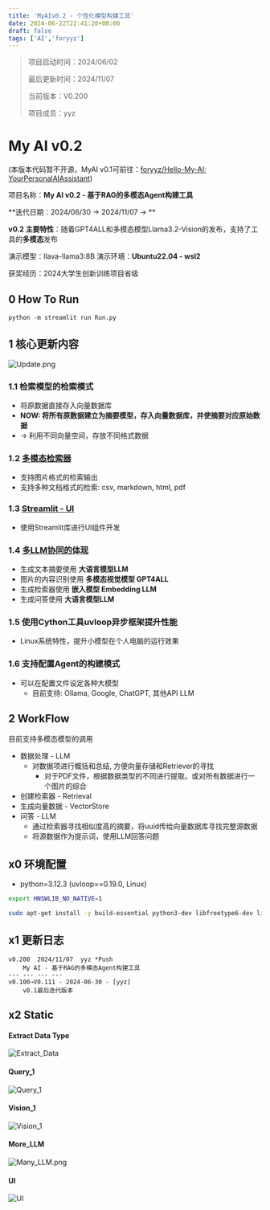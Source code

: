 ```yaml
---
title: 'MyAIv0.2 - 个性化模型构建工具'
date: 2024-06-22T22:41:20+08:00
draft: false
tags: ['AI','foryyz']
---
```

> 项目启动时间：2024/06/02
>
> 最后更新时间：2024/11/07
>
> 当前版本：V0.200
>
> 项目成员：yyz

# My AI v0.2

(本版本代码暂不开源，MyAI v0.1可前往：[foryyz/Hello-My-AI: YourPersonalAIAssistant](https://github.com/foryyz/Hello-My-AI))

项目名称：**My AI v0.2 - 基于RAG的多模态Agent构建工具**

**迭代日期：2024/06/30 → 2024/11/07 → **

**v0.2 主要特性**：随着GPT4ALL和多模态模型Llama3.2-Vision的发布，支持了工具的**多模态**发布

演示模型：llava-llama3:8B
演示环境：**Ubuntu22.04 - wsl2**

获奖经历：2024大学生创新训练项目省级

## 0 How To Run

`python -m streamlit run Run.py`



## 1 核心更新内容

![Update.png](../assets/MyAI/Update.png)

### 1.1 检索模型的检索模式

- 将原数据直接存入向量数据库
- **NOW: 将所有原数据建立为摘要模型，存入向量数据库，并使摘要对应原始数据**
- → 利用不同向量空间，存放不同格式数据

### 1.2 [多模态检索器](#extract-data-type)

- 支持图片格式的检索输出
- 支持多种文档格式的检索: csv, markdown, html, pdf

### 1.3 [Streamlit - UI](#ui)

- 使用Streamlit库进行UI组件开发

### 1.4 [多LLM协同的体现](#more_llm)

- 生成文本摘要使用 **大语言模型LLM**
- 图片的内容识别使用 **多模态视觉模型 GPT4ALL**
- 生成检索器使用 **嵌入模型 Embedding LLM**
- 生成问答使用 **大语言模型LLM**

### 1.5 使用Cython工具uvloop异步框架提升性能

- Linux系统特性，提升小模型在个人电脑的运行效果

### 1.6 支持配置Agent的构建模式

- 可以在配置文件设定各种大模型
  - 目前支持: Ollama, Google, ChatGPT, 其他API LLM



## 2 WorkFlow

目前支持多模态模型的调用

- 数据处理 - LLM
  - 对数据项进行概括和总结, 方便向量存储和Retriever的寻找
    - 对于PDF文件，根据数据类型的不同进行提取。或对所有数据进行一个图片的综合
- 创建检索器 - Retrieval
- 生成向量数据 - VectorStore
- 问答 - LLM
  - 通过检索器寻找相似度高的摘要，将uuid传给向量数据库寻找完整源数据
  - 将源数据作为提示词，使用LLM回答问题




## x0 环境配置

- python=3.12.3 (uvloop==0.19.0, Linux)

```bash
export HNSWLIB_NO_NATIVE=1

sudo apt-get install -y build-essential python3-dev libfreetype6-dev libpng-dev pkg-config
```

## x1 更新日志

```
v0.200	2024/11/07	yyz	*Push
	My AI - 基于RAG的多模态Agent构建工具
--- --- --- ---
v0.100→V0.111 - 2024-06-30 - [yyz]
	v0.1最后迭代版本
```

## x2 Static

#### Extract Data Type

![Extract_Data](../assets/MyAI/Extract_Data.png)

#### Query_1

![Query_1](../assets/MyAI/Query_1.png)

#### Vision_1

![Vision_1](../assets/MyAI/Vision_1.png)

#### More_LLM

![Many_LLM.png](../assets/MyAI/Many_LLM.png)

#### UI

![UI](../assets/MyAI/UI.png)
